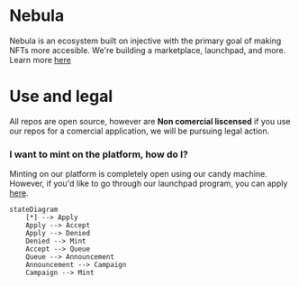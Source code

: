 # Nebula
Nebula is an ecosystem built on injective with the primary goal of making NFTs more accesible. We're building a marketplace, launchpad, and more. Learn more [here](https://nebula-infrastructure.gitbook.io/untitled/)

# Use and legal
All repos are open source, however are **Non comercial liscensed** if you use our repos for a comercial application, we will be pursuing legal action. 

### I want to mint on the platform, how do I?
Minting on our platform is completely open using our candy machine. However, if you'd like to go through our launchpad program, you can apply [here](
https://forms.gle/Km1goCZ6w6nMRSwX6). 

```mermaid
stateDiagram
    [*] --> Apply
    Apply --> Accept
    Apply --> Denied
    Denied --> Mint
    Accept --> Queue
    Queue --> Announcement
    Announcement --> Campaign
    Campaign --> Mint
```
